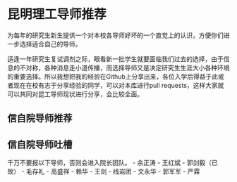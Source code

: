 # 昆明理工导师推荐
为每年的研究生新生提供一个对本校各导师好坏的一个直觉上的认识，方便你们进一步选择适合自己的导师。

适逢一年研究生复试调剂之际，眼看新一批学生就要面临我们过去的选择，由于信息的不对称，各种消息走小道传播，而选择导师又是决定研究生生涯大小各种环境的重要选择。所以我想把我的经验在Github上分享出来，各位入学后得益于此或者现在在校有志于分享经验的同学，可以对本库进行pull requests，这样大家就可以共同对昆工导师现状进行分享，会比较全面。

## 信自院导师推荐

## 信自院导师吐槽
  千万不要报以下导师，否则会进入院长团队。
    - 余正涛
    - 王红斌
    - 郭剑毅（已故）
    - 毛存礼
    - 高盛祥
    - 赖华
    - 王剑
    - 线岩团
    - 文永华
    - 郭军军
    - 严霖
    
    
